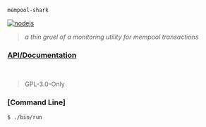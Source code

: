 >

 `mempool-shark`

[![nodejs](https://github.com/sambacha/mempool-shark/actions/workflows/nodejs.yml/badge.svg)](https://github.com/sambacha/mempool-shark/actions/workflows/nodejs.yml)

> *a thin gruel of a monitoring utility for mempool transactions*


### [API/Documentation](https://sambacha.github.io/mempool-shark/)

<br>

>


> GPL-3.0-Only


### [Command Line]

```sh
$ ./bin/run
```
